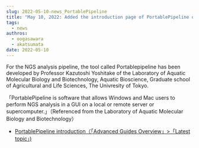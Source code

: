 ```yaml
---
slug: 2022-05-10-news_PortablePipeline
title: "May 10, 2022: Added the introduction page of PortablePipeline developed by Professor Yoshitake of the University of Tokyo"
tags:
  - news
authros:
  - oogasawara
  - akatsumata
date: 2022-05-10
---
```


For the NGS analysis pipeline, the tool called Portablepipeline has been developed  by Professor Kazutoshi Yoshitake of the Laboratory of Aquatic Molecular Biology and Biotechnology, Aquatic Bioscience, Graduate school of Agricultural and Life Sciences, The Univresity of Tokyo.

「PortablePipeline is software that allows Windows and Mac users to perform NGS analysis in a GUI on a local or remote server or supercomputer.」（Referenced from the Laboratory of Aquatic Molecular Biology and Biotechnology）

- [PortablePipeline introduction（「Advanced Guides Overview」>「Latest topic」) ](/advanced_guides/advanced_guide#portablepipeline)